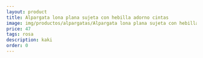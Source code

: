 ```yaml
---
layout: product
title: Alpargata lona plana sujeta con hebilla adorno cintas 
image: img/productos/alpargatas/Alpargata lona plana sujeta con hebilla adorno cintas =47 =rosa =kaki.webp
price: 47 
tags: rosa 
description: kaki
order: 0
---
```


